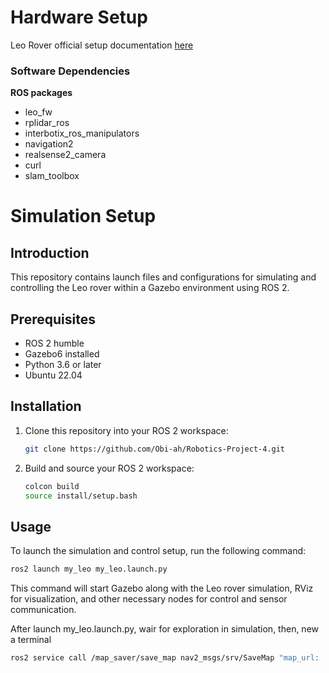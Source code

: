 # Hardware Setup

Leo Rover official setup documentation [here](https://www.leorover.tech/documentation/getting-started#:~:text=To%20connect%20to%20the%20Rover%2C%20turn%20Leo%20on%20using%20its,the%20Rover%20should%20be%20operational.)

 ### Software Dependencies

 **ROS packages**
- leo_fw
- rplidar_ros
- interbotix_ros_manipulators
- navigation2
- realsense2_camera
- curl
- slam_toolbox

# Simulation Setup

## Introduction
This repository contains launch files and configurations for simulating and controlling the Leo rover within a Gazebo environment using ROS 2.

## Prerequisites
- ROS 2 humble
- Gazebo6 installed
- Python 3.6 or later
- Ubuntu 22.04

## Installation
1. Clone this repository into your ROS 2 workspace:

    ```bash
    git clone https://github.com/Obi-ah/Robotics-Project-4.git
    ```

2. Build and source your ROS 2 workspace:

    ```bash
    colcon build
    source install/setup.bash
    ```

## Usage
To launch the simulation and control setup, run the following command:

```bash
ros2 launch my_leo my_leo.launch.py
```

This command will start Gazebo along with the Leo rover simulation, RViz for visualization, and other necessary nodes for control and sensor communication.

After launch my_leo.launch.py, wair for exploration in simulation, then, new a terminal
```bash
ros2 service call /map_saver/save_map nav2_msgs/srv/SaveMap "map_url: './src/my_leo/maps/sim_map'"
```
